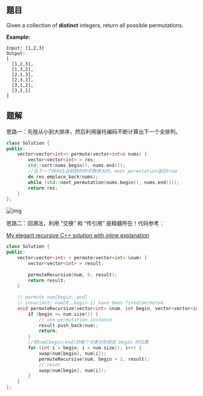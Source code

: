 ## 题目

Given a collection of **distinct** integers, return all possible permutations.

**Example:**

```
Input: [1,2,3]
Output:
[
  [1,2,3],
  [1,3,2],
  [2,1,3],
  [2,3,1],
  [3,1,2],
  [3,2,1]
]
```



## 题解

思路一：先按从小到大排序，然后利用康托编码不断计算出下一个全排列。

```cpp
class Solution {
public:
    vector<vector<int>> permute(vector<int>& nums) {
        vector<vector<int> > res;
        std::sort(nums.begin(), nums.end());
        //当下一个排列比当前排列的字典序大时，next_permutation返回true
        do res.emplace_back(nums);
        while (std::next_permutation(nums.begin(), nums.end()));
        return res;
    }
};
```

![img](http://p1nwamyah.bkt.clouddn.com/18-9-16/47094015.jpg) 

思路二：回溯法，利用 “交换” 和 “传引用” 是精髓所在！代码参考：

[My elegant recursive C++ solution with inline explanation](https://leetcode.com/problems/permutations/discuss/18247/My-elegant-recursive-C++-solution-with-inline-explanation) 

```cpp
class Solution {
public:
    vector<vector<int> > permute(vector<int> &num) {
	    vector<vector<int> > result;
	    
	    permuteRecursive(num, 0, result);
	    return result;
    }
    
    // permute num[begin..end]
    // invariant: num[0..begin-1] have been fixed/permuted
	void permuteRecursive(vector<int> &num, int begin, vector<vector<int> > &result) {
		if (begin >= num.size()) {
		    // one permutation instance
		    result.push_back(num);
		    return;
		}
		//把num[begin:end]的每个元素分别放在 begin 的位置
		for (int i = begin; i < num.size(); i++) {
		    swap(num[begin], num[i]);
		    permuteRecursive(num, begin + 1, result);
		    // reset
		    swap(num[begin], num[i]);
		}
    }
};
```

